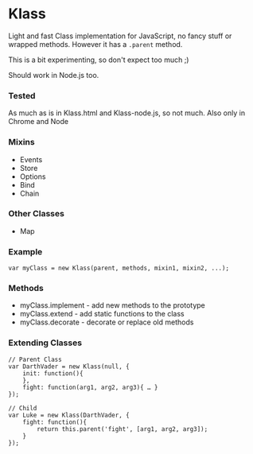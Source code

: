 Klass
=====

Light and fast Class implementation for JavaScript, no fancy stuff or wrapped methods.
However it has a `.parent` method.

This is a bit experimenting, so don't expect too much ;)

Should work in Node.js too.

### Tested

As much as is in Klass.html and Klass-node.js, so not much.
Also only in Chrome and Node

### Mixins

- Events
- Store
- Options
- Bind
- Chain

### Other Classes

- Map

### Example

	var myClass = new Klass(parent, methods, mixin1, mixin2, ...);

### Methods

- myClass.implement - add new methods to the prototype
- myClass.extend - add static functions to the class
- myClass.decorate - decorate or replace old methods

### Extending Classes

	// Parent Class
	var DarthVader = new Klass(null, {
		init: function(){
		},
		fight: function(arg1, arg2, arg3){ … }
	});

	// Child
	var Luke = new Klass(DarthVader, {
		fight: function(){
			return this.parent('fight', [arg1, arg2, arg3]);
		}
	});


